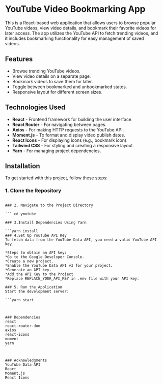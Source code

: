 # YouTube Video Bookmarking App

This is a React-based web application that allows users to browse popular YouTube videos, view video details, and bookmark their favorite videos for later access. The app utilizes the YouTube API to fetch trending videos, and it includes bookmarking functionality for easy management of saved videos.

## Features

- Browse trending YouTube videos.
- View video details on a separate page.
- Bookmark videos to save them for later.
- Toggle between bookmarked and unbookmarked states.
- Responsive layout for different screen sizes.

## Technologies Used

- **React** - Frontend framework for building the user interface.
- **React Router** - For navigating between pages.
- **Axios** - For making HTTP requests to the YouTube API.
- **Moment.js** - To format and display video publish dates.
- **React Icons** - For displaying icons (e.g., bookmark icon).
- **Tailwind CSS** - For styling and creating a responsive layout.
- **Yarn** - For managing project dependencies.

## Installation

To get started with this project, follow these steps:

### 1. Clone the Repository

``` https://github.com/harithatony/YouTube_Internship.git

### 2. Navigate to the Project Directory

``` cd youtube

### 3.Install Dependencies Using Yarn

```yarn install
### 4.Set Up YouTube API Key
To fetch data from the YouTube Data API, you need a valid YouTube API key.

*Steps to obtain an API key:
*Go to the Google Developer Console.
*Create a new project.
*Enable the YouTube Data API v3 for your project.
*Generate an API key.
*Add the API Key to the Project
*Replace REPLACE_YOUR_API_KEY in .env file with your API key:

### 5. Run the Application
Start the development server:

```yarn start



### Dependencies
react
react-router-dom
axios
react-icons
moment
yarn



### Acknowledgments
YouTube Data API
React
Moment.js
React Icons
